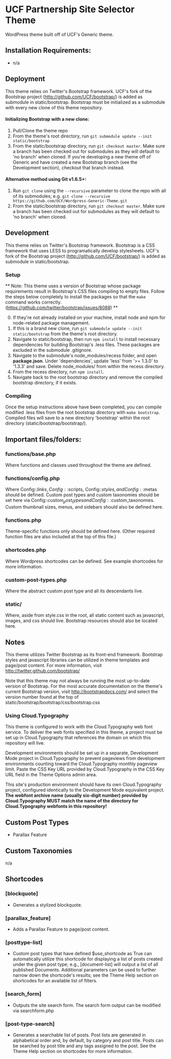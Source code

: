 # UCF Partnership Site Selector Theme

WordPress theme built off of UCF's Generic theme.


## Installation Requirements:
* n/a


## Deployment

This theme relies on Twitter's Bootstrap framework. UCF's fork of the Bootstrap project (http://github.com/UCF/bootstrap/) is added as submodule in static/bootstrap. Bootstrap must be initialized as a submodule with every new clone of this theme repository.

#### Initializing Bootstrap with a new clone:
1. Pull/Clone the theme repo
2. From the theme's root directory, run `git submodule update --init static/bootstrap`
3. From the static/bootstrap directory, run `git checkout master`.  Make sure a branch has been checked out for submodules as they will default to 'no branch' when cloned.  If you're developing a new theme off of Generic and have created a new Bootstrap branch (see the Development section), checkout that branch instead.

#### Alternative method using Git v1.6.5+:
1. Run `git clone` using the `--recursive` parameter to clone the repo with all of its submodules; e.g. `git clone --recursive https://github.com/UCF/Wordpress-Generic-Theme.git`
2. From the static/bootstrap directory, run `git checkout master`.  Make sure a branch has been checked out for submodules as they will default to 'no branch' when cloned.


## Development

This theme relies on Twitter's Bootstrap framework. Bootstrap is a CSS framework that uses LESS to programatically develop stylesheets.
UCF's fork of the Bootstrap project (http://github.com/UCF/bootstrap/) is added as submodule in static/bootstrap.

### Setup
** Note: This theme uses a version of Bootstrap whose package requirements result in Bootstrap's CSS files compiling to empty files. Follow the steps below completely to install the packages so that the `make` command works correctly. (https://github.com/twitter/bootstrap/issues/8088) **

0. If they're not already installed on your machine, install node and npm for node-related package management.
1. If this is a brand new clone, run `git submodule update --init static/bootstrap` from the theme's root directory.
2. Navigate to static/bootstrap, then run `npm install` to install necessary dependencies for building Bootstrap's .less files. These packages are excluded in the submodule .gitignore.
3. Navigate to the submodule's node_modules/recess folder, and open **package.json**. Under 'dependencies', update 'less' from '>= 1.3.0' to '1.3.3' and save. Delete node_modules/ from within the recess directory.
4. From the recess directory, run `npm install`.
5. Navigate back to the root bootstrap directory and remove the compiled bootstrap directory, if it exists.

### Compiling
Once the setup instructions above have been completed, you can compile modified .less files from the root bootstrap directory with `make bootstrap`. Compiled files will save to a new directory 'bootstrap' within the root directory (static/bootstrap/bootstrap/).



## Important files/folders:

### functions/base.php
Where functions and classes used throughout the theme are defined.

### functions/config.php
Where Config::$links, Config::$scripts, Config::$styles, and
Config::$metas should be defined.  Custom post types and custom taxonomies should
be set here via Config::$custom_post_types and Config::$custom_taxonomies.
Custom thumbnail sizes, menus, and sidebars should also be defined here.

### functions.php
Theme-specific functions only should be defined here.  (Other required
function files are also included at the top of this file.)

### shortcodes.php
Where Wordpress shortcodes can be defined.  See example shortcodes for more 
information.

### custom-post-types.php
Where the abstract custom post type and all its descendants live.

### static/
Where, aside from style.css in the root, all static content such as
javascript, images, and css should live.
Bootstrap resources should also be located here.


## Notes

This theme utilizes Twitter Bootstrap as its front-end framework.  Bootstrap
styles and javascript libraries can be utilized in theme templates and page/post
content.  For more information, visit http://twitter.github.com/bootstrap/

Note that this theme may not always be running the most up-to-date version of
Bootstrap.  For the most accurate documentation on the theme's current
Bootstrap version, visit http://bootstrapdocs.com/ and select the version number
found at the top of static/bootstrap/bootstrap/css/bootstrap.css

### Using Cloud.Typography
This theme is configured to work with the Cloud.Typography web font service.  To deliver the web fonts specified in
this theme, a project must be set up in Cloud.Typography that references the domain on which this repository will live.

Development environments should be set up in a separate, Development Mode project in Cloud.Typography to prevent pageviews
from development environments counting toward the Cloud.Typography monthly pageview limit.  Paste the CSS Key URL provided 
by Cloud.Typography in the CSS Key URL field in the Theme Options admin area.

This site's production environment should have its own Cloud.Typography project, configured identically to the Development
Mode equivalent project.  **The webfont archive name (usually six-digit number) provided by Cloud.Typography MUST match the
name of the directory for Cloud.Typography webfonts in this repository!**


## Custom Post Types
* Parallax Feature


## Custom Taxonomies

n/a


## Shortcodes

### [blockquote]
* Generates a stylized blockquote.

### [parallax_feature]
* Adds a Parallax Feature to page/post content.

### [posttype-list]
* Custom post types that have defined $use_shortcode as True can automatically
utilize this shortcode for displaying a list of posts created under the given
post type; e.g., [document-list] will output a list of all published Documents.
Additional parameters can be used to further narrow down the shortcode's results;
see the Theme Help section on shortcodes for an available list of filters.

### [search_form]
* Outputs the site search form.  The search form output can be modified via
searchform.php

### [post-type-search]
* Generates a searchable list of posts. Post lists are generated in alphabetical order and, by default, by category and post title. Posts can be searched by post title and any tags assigned to the post. See the Theme Help section on shortcodes for more information.